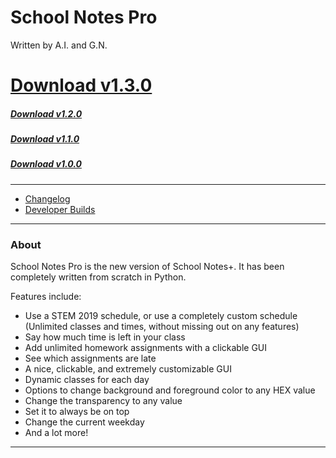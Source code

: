 # School Notes Pro
Written by A.I. and G.N.

# [Download v1.3.0](https://www.dropbox.com/s/t2byxzlq57ww17j/School%20Notes%20Pro%20v1.3.0.exe?dl=0)
##### [Download v1.2.0](https://www.dropbox.com/s/9cp5xizdo4vjuqd/School%20Notes%20Pro%20v1.2.0.exe?dl=1)
##### [Download v1.1.0](https://www.dropbox.com/s/c2sol2tsyqcsuu8/School%20Notes%20v1.1.0.exe?dl=1)
##### [Download v1.0.0](https://www.dropbox.com/s/25i0de78by254vo/School%20Notes%20v1.0.0.exe?dl=1)

----------------

- [Changelog](https://github.com/BatchSource/School-Notes-Pro/blob/master/changelog.md)
- [Developer Builds](https://github.com/BatchSource/School-Notes-Pro/blob/master/testbuilds.md)

----------------

### About
School Notes Pro is the new version of School Notes+. It has been completely written from scratch in Python.

Features include:
- Use a STEM 2019 schedule, or use a completely custom schedule (Unlimited classes and times, without missing out on any features)
- Say how much time is left in your class
- Add unlimited homework assignments with a clickable GUI
- See which assignments are late
- A nice, clickable, and extremely customizable GUI
- Dynamic classes for each day
- Options to change background and foreground color to any HEX value
- Change the transparency to any value
- Set it to always be on top
- Change the current weekday
- And a lot more!

-----------------------

